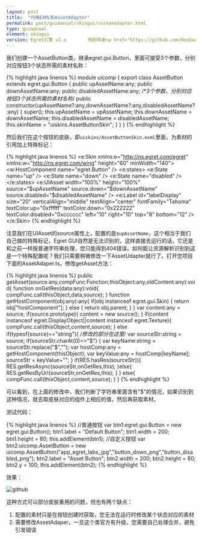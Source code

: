 ```yaml
---
layout: post
title:  "巧用EXML和AssetAdapter"
permalink: post/guimanual/skingui/customadapter.html
type: guimanual
element: skingui
version: Egret引擎 v1.x        特别鸣谢<a href="https://github.com/NeoGuo/" target="_blank">郭少瑞</a>同学撰写此文档
---
```


我们创建一个AssetButton类，继承egret.gui.Button，里面可接受3个参数，分别对应按钮3个状态所需的素材名称：

{% highlight java linenos %}
module uicomp
{
    export class AssetButton extends egret.gui.Button
    {
        public upAssetName:any;
        public downAssetName:any;
        public disabledAssetName:any;
		/**3个参数，分别对应按钮3个状态所需的素材名称*/
        public constructor(upAssetName?:any,downAssetName?:any,disabledAssetName?:any) {
            super();
            this.upAssetName = upAssetName;
            this.downAssetName = downAssetName;
            this.disabledAssetName = disabledAssetName;
            this.skinName = "uiskins.AssetButtonSkin";
        }
    }
}
{% endhighlight %}

然后我们在这个按钮的皮肤，即`uiskins/AssetButtonSkin.exml`里面，为素材的引用加上特殊标记：

{% highlight java linenos %}
<e:Skin xmlns:e="http://ns.egret.com/egret" xmlns:w="http://ns.egret.com/wing"
        height="60" minWidth="140">
    <w:HostComponent name="egret.Button" />
    <e:states>
        <e:State name="up" />
        <e:State name="down" />
        <e:State name="disabled" />
    </e:states>
    <e:UIAsset width="100%" height="100%" source="$upAssetName"
               source.down="$downAssetName" source.disabled="$disabledAssetName" />
    <e:Label id="labelDisplay" size="20" verticalAlign="middle"
             textAlign="center" fontFamily="Tahoma" textColor.up="0xffffff"
             textColor.down="0x222222" textColor.disabled="0xcccccc" left="10"
             right="10" top="8" bottom="12" />
</e:Skin>
{% endhighlight %}

注意我们在UIAsset的source属性上，配置的是`$upAssetName`，这个相当于我们自己做的特殊标记，Egret GUI自然是无法识别的，这样直接去运行的话，它还是和之前一样按普通字符串处理，您只能得到404错误。如何能让资源解析识别到这是一个特殊配置呢？我们只需要稍微修改一下AssetUdapter就行了。打开您项目下面的AssetAdaper.ts，修改getAsset方法：

{% highlight java linenos %}
public getAsset(source:any,compFunc:Function,thisObject:any,oldContent:any):void{
    function onGetRes(data:any):void{
        compFunc.call(thisObject,data,source);
    }
    function getHostComponent(obj:any):any{
        if(obj instanceof egret.gui.Skin) {
            return obj["hostComponent"];
        } else {
            return obj.parent;
        }
    }
    var content:any = source;
    if(source.prototype){
        content = new source();
    }
    if(content instanceof egret.DisplayObject||content instanceof egret.Texture){
        compFunc.call(thisObject,content,source);
    }
    else if(typeof(source)=="string"){
    	/*修改的部分在这里*/
        var sourceStr:string = source;
        if(sourceStr.charAt(0)=="$") {
            var keyName:string = sourceStr.replace("$","");
            var hostComp:any = getHostComponent(thisObject);
            var keyValue:any = hostComp[keyName];
            sourceStr = keyValue+"";
        }
        if(RES.hasRes(sourceStr)){
            RES.getResAsync(sourceStr,onGetRes,this);
        }else{
            RES.getResByUrl(sourceStr,onGetRes,this);
        }
    }
    else{
        compFunc.call(thisObject,content,source);
    }
}
{% endhighlight %}

可以看到，在上面的修改中，我们判断了字符串里面含有"$"的情况，如果识别到这种情况，就去取皮肤对应的组件上相应的值，然后再获取素材。

测试代码：

{% highlight java linenos %}
//普通按钮
var btn1:egret.gui.Button = new egret.gui.Button();
btn1.label = "Default Button";
btn1.width = 200;
btn1.height = 80;
this.addElement(btn1);
//自定义按钮
var btn2:uicomp.AssetButton = new uicomp.AssetButton("app_egret_labs_jpg","button_down_png","button_disabled_png");
btn2.label = "Asset Button";
btn2.width = 200;
btn2.height = 80;
btn2.y = 100;
this.addElement(btn2);
{% endhighlight %}

效果：

![github]({{site.baseurl}}/assets/img/statebtn1.png "Egret")

这种方式可以部分皮肤重用的问题，但也有两个缺点：

1. 配置的素材只是在按钮创建时获取，您无法在运行时修改某个状态对应的素材
2. 需要修改AssetAdaper，一旦这个类官方有升级，您需要自己处理合并，避免引发错误